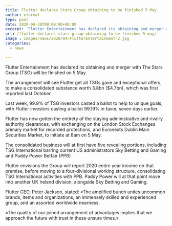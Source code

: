 ```yaml
---
title: Flutter declares Stars Group obtaining to be finished 5 May
author: xforeal 
type: post
date: 2020-04-30T00:00:00+00:00
excerpt: 'Flutter Entertainment has declared its obtaining and merger with The Stars Group (TSG) will be finished on 5 May '
url: /flutter-declares-stars-group-obtaining-to-be-finished-5-may/
image : images/news/2020/04/FlutterEntertainment-2.jpg
categories:
  - news

---
```

Flutter Entertainment has declared its obtaining and merger with The Stars Group (TSG) will be finished on 5 May. 

The arrangement will see Flutter get all TSGs gave and exceptional offers, to make a consolidated substance worth 3.8bn ($4.7bn), which was first reported last October. 

Last week, 99.9&percnt; of TSG investors casted a ballot to help to unique goals, with Flutter investors casting a ballot 99.19&percnt; in favor, seven days earlier. 

Flutter has now gotten the entirety of the staying administrative and rivalry authority clearances, with exchanging on the London Stock Exchanges primary market for recorded protections, and Euronexts Dublin Main Securities Market, to initiate at 8am on 5 May. 

The consolidated business will at first have five revealing portions, including TSG International barring current US administrators Sky Betting and Gaming and Paddy Power Betfair (PPB) 

Flutter envisions the Group will report 2020 entire year income on that premise, before moving to a four-divisional working structure, consolidating TSG International activities with PPB. Paddy Power will at that point move into another UK Ireland division, alongside Sky Betting and Gaming. 

Flutter CEO, Peter Jackson, stated: &#171;The amplified bunch unites uncommon brands, items and organizations, an immensely skilled and experienced group, and an assorted worldwide nearness. 

&#171;The quality of our joined arrangement of advantages implies that we approach the future with trust in these unsure times.&#187;